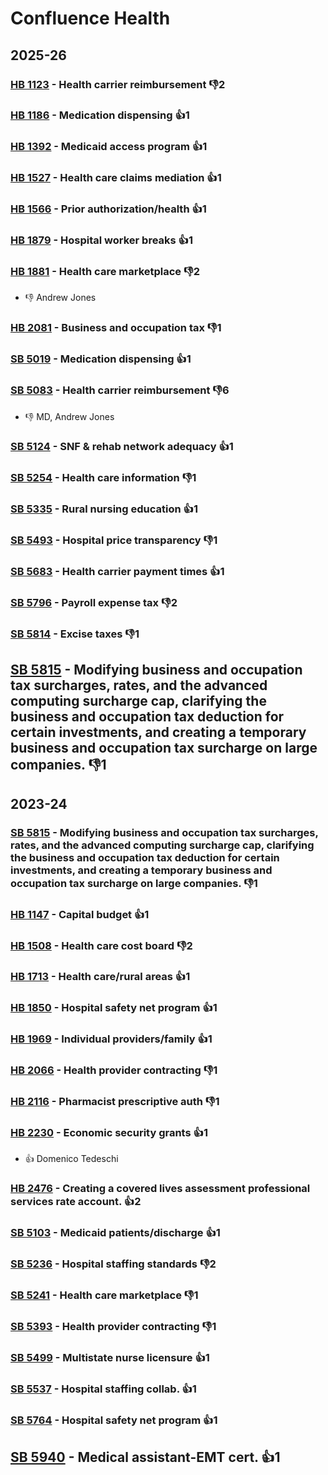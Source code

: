 # Confluence Health
## 2025-26

### [HB 1123](/bill/2025-26/hb/1123/) - Health carrier reimbursement  👎2 

### [HB 1186](/bill/2025-26/hb/1186/) - Medication dispensing 👍1  

### [HB 1392](/bill/2025-26/hb/1392/) - Medicaid access program 👍1  

### [HB 1527](/bill/2025-26/hb/1527/) - Health care claims mediation 👍1  

### [HB 1566](/bill/2025-26/hb/1566/) - Prior authorization/health 👍1  

### [HB 1879](/bill/2025-26/hb/1879/) - Hospital worker breaks 👍1  

### [HB 1881](/bill/2025-26/hb/1881/) - Health care marketplace  👎2 
* 👎 Andrew Jones

### [HB 2081](/bill/2025-26/hb/2081/) - Business and occupation tax  👎1 

### [SB 5019](/bill/2025-26/sb/5019/) - Medication dispensing 👍1  

### [SB 5083](/bill/2025-26/sb/5083/) - Health carrier reimbursement  👎6 
* 👎 MD, Andrew Jones

### [SB 5124](/bill/2025-26/sb/5124/) - SNF & rehab network adequacy 👍1  

### [SB 5254](/bill/2025-26/sb/5254/) - Health care information  👎1 

### [SB 5335](/bill/2025-26/sb/5335/) - Rural nursing education 👍1  

### [SB 5493](/bill/2025-26/sb/5493/) - Hospital price transparency  👎1 

### [SB 5683](/bill/2025-26/sb/5683/) - Health carrier payment times 👍1  

### [SB 5796](/bill/2025-26/sb/5796/) - Payroll expense tax  👎2 

### [SB 5814](/bill/2025-26/sb/5814/) - Excise taxes  👎1 

## [SB 5815](/bill/2025-26/sb/5815/) - Modifying business and occupation tax surcharges, rates, and the advanced computing surcharge cap, clarifying the business and occupation tax deduction for certain investments, and creating a temporary business and occupation tax surcharge on large companies.  👎1 

## 2023-24

### [SB 5815](/bill/2023-24/sb/5815/) - Modifying business and occupation tax surcharges, rates, and the advanced computing surcharge cap, clarifying the business and occupation tax deduction for certain investments, and creating a temporary business and occupation tax surcharge on large companies.  👎1 

### [HB 1147](/bill/2023-24/hb/1147/) - Capital budget 👍1  

### [HB 1508](/bill/2023-24/hb/1508/) - Health care cost board  👎2 

### [HB 1713](/bill/2023-24/hb/1713/) - Health care/rural areas 👍1  

### [HB 1850](/bill/2023-24/hb/1850/) - Hospital safety net program 👍1  

### [HB 1969](/bill/2023-24/hb/1969/) - Individual providers/family 👍1  

### [HB 2066](/bill/2023-24/hb/2066/) - Health provider contracting  👎1 

### [HB 2116](/bill/2023-24/hb/2116/) - Pharmacist prescriptive auth  👎1 

### [HB 2230](/bill/2023-24/hb/2230/) - Economic security grants 👍1  
* 👍 Domenico Tedeschi

### [HB 2476](/bill/2023-24/hb/2476/) - Creating a covered lives assessment professional services rate account. 👍2  

### [SB 5103](/bill/2023-24/sb/5103/) - Medicaid patients/discharge 👍1  

### [SB 5236](/bill/2023-24/sb/5236/) - Hospital staffing standards  👎2 

### [SB 5241](/bill/2023-24/sb/5241/) - Health care marketplace  👎1 

### [SB 5393](/bill/2023-24/sb/5393/) - Health provider contracting  👎1 

### [SB 5499](/bill/2023-24/sb/5499/) - Multistate nurse licensure 👍1  

### [SB 5537](/bill/2023-24/sb/5537/) - Hospital staffing collab. 👍1  

### [SB 5764](/bill/2023-24/sb/5764/) - Hospital safety net program 👍1  

## [SB 5940](/bill/2023-24/sb/5940/) - Medical assistant-EMT cert. 👍1  
